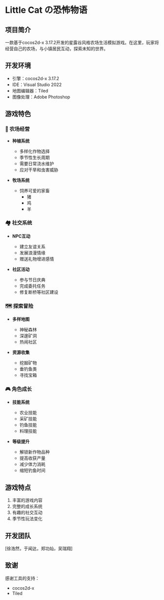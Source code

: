  # Little Cat の恐怖物语

## 项目简介
一款基于cocos2d-x 3.17.2开发的星露谷风格农场生活模拟游戏。在这里，玩家将经营自己的农场，与小镇居民互动，探索未知的世界。

## 开发环境
- 引擎：cocos2d-x 3.17.2
- IDE：Visual Studio 2022
- 地图编辑器：Tiled
- 图像处理：Adobe Photoshop

## 游戏特色

### 🌾 农场经营
- **种植系统**
  - 多样化作物选择
  - 季节性生长周期
  - 需要日常浇水维护
  - 应对干旱和虫害威胁

- **牧场系统**
  - 饲养可爱的家畜
    - 猪
    - 鸡
    - 羊

### 🏘️ 社交系统
- **NPC互动**
  - 建立友谊关系
  - 发展浪漫情缘
  - 赠送礼物增进感情

- **社区活动**
  - 参与节日庆典
  - 完成委托任务
  - 修复断桥等社区建设

### 🗺️ 探索冒险
- **多样地图**
  - 神秘森林
  - 深邃矿洞
  - 热闹社区
  
- **资源收集**
  - 挖掘矿物
  - 垂钓鱼类
  - 寻找宝箱

### 🎮 角色成长
- **技能系统**
  - 农业技能
  - 采矿技能
  - 钓鱼技能
  - 料理技能

- **等级提升**
  - 解锁新作物品种
  - 提高收获产量
  - 减少体力消耗
  - 缩短钓鱼时间

## 游戏特点
1. 丰富的游戏内容
2. 完整的成长系统
3. 有趣的社交互动
4. 季节性玩法变化


## 开发团队
[徐浩然，于闻达，郑功灿，吴瑞翔]

## 致谢
感谢工具的支持：
- cocos2d-x
- Tiled

